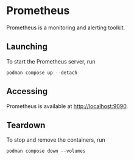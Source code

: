 # Prometheus

Prometheus is a monitoring and alerting toolkit.

## Launching

To start the Prometheus server, run

```shell
podman compose up --detach
```

## Accessing

Prometheus is available at [http://localhost:9090](http://localhost:9090).

## Teardown

To stop and remove the containers, run

```shell
podman compose down --volumes
```
